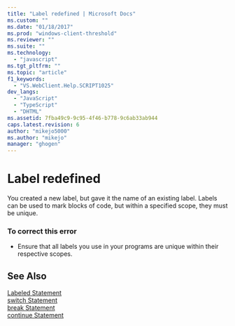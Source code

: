 ```yaml
---
title: "Label redefined | Microsoft Docs"
ms.custom: ""
ms.date: "01/18/2017"
ms.prod: "windows-client-threshold"
ms.reviewer: ""
ms.suite: ""
ms.technology: 
  - "javascript"
ms.tgt_pltfrm: ""
ms.topic: "article"
f1_keywords: 
  - "VS.WebClient.Help.SCRIPT1025"
dev_langs: 
  - "JavaScript"
  - "TypeScript"
  - "DHTML"
ms.assetid: 7fba49c9-9c95-4f46-b778-9c6ab33ab944
caps.latest.revision: 6
author: "mikejo5000"
ms.author: "mikejo"
manager: "ghogen"
---
```

# Label redefined
You created a new label, but gave it the name of an existing label. Labels can be used to mark blocks of code, but within a specified scope, they must be unique.  
  
### To correct this error  
  
-   Ensure that all labels you use in your programs are unique within their respective scopes.  
  
## See Also  
 [Labeled Statement](../../javascript/reference/labeled-statement-javascript.md)   
 [switch Statement](../../javascript/reference/switch-statement-javascript.md)   
 [break Statement](../../javascript/reference/break-statement-javascript.md)   
 [continue Statement](../../javascript/reference/continue-statement-javascript.md)
